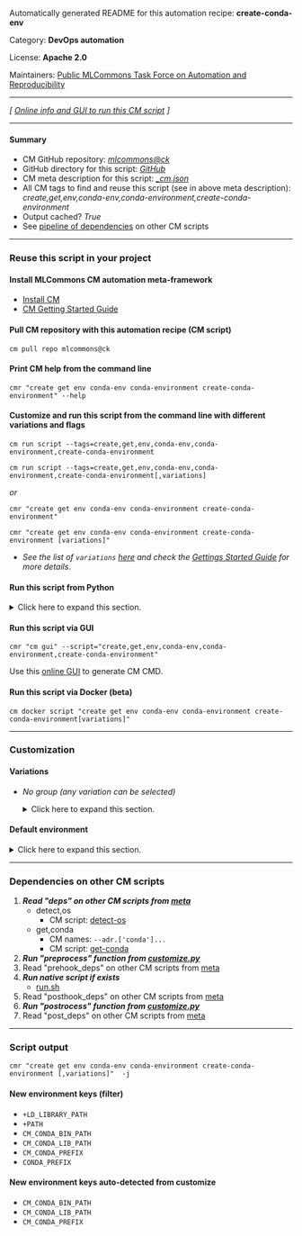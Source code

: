 Automatically generated README for this automation recipe: **create-conda-env**

Category: **DevOps automation**

License: **Apache 2.0**

Maintainers: [Public MLCommons Task Force on Automation and Reproducibility](https://github.com/mlcommons/ck/blob/master/docs/taskforce.md)

---
*[ [Online info and GUI to run this CM script](https://access.cknowledge.org/playground/?action=scripts&name=create-conda-env,e39e0b04c86a40f2) ]*

---
#### Summary

* CM GitHub repository: *[mlcommons@ck](https://github.com/mlcommons/ck/tree/dev/cm-mlops)*
* GitHub directory for this script: *[GitHub](https://github.com/mlcommons/ck/tree/dev/cm-mlops/script/create-conda-env)*
* CM meta description for this script: *[_cm.json](_cm.json)*
* All CM tags to find and reuse this script (see in above meta description): *create,get,env,conda-env,conda-environment,create-conda-environment*
* Output cached? *True*
* See [pipeline of dependencies](#dependencies-on-other-cm-scripts) on other CM scripts


---
### Reuse this script in your project

#### Install MLCommons CM automation meta-framework

* [Install CM](https://access.cknowledge.org/playground/?action=install)
* [CM Getting Started Guide](https://github.com/mlcommons/ck/blob/master/docs/getting-started.md)

#### Pull CM repository with this automation recipe (CM script)

```cm pull repo mlcommons@ck```

#### Print CM help from the command line

````cmr "create get env conda-env conda-environment create-conda-environment" --help````

#### Customize and run this script from the command line with different variations and flags

`cm run script --tags=create,get,env,conda-env,conda-environment,create-conda-environment`

`cm run script --tags=create,get,env,conda-env,conda-environment,create-conda-environment[,variations] `

*or*

`cmr "create get env conda-env conda-environment create-conda-environment"`

`cmr "create get env conda-env conda-environment create-conda-environment [variations]" `


* *See the list of `variations` [here](#variations) and check the [Gettings Started Guide](https://github.com/mlcommons/ck/blob/dev/docs/getting-started.md) for more details.*

#### Run this script from Python

<details>
<summary>Click here to expand this section.</summary>

```python

import cmind

r = cmind.access({'action':'run'
                  'automation':'script',
                  'tags':'create,get,env,conda-env,conda-environment,create-conda-environment'
                  'out':'con',
                  ...
                  (other input keys for this script)
                  ...
                 })

if r['return']>0:
    print (r['error'])

```

</details>


#### Run this script via GUI

```cmr "cm gui" --script="create,get,env,conda-env,conda-environment,create-conda-environment"```

Use this [online GUI](https://cKnowledge.org/cm-gui/?tags=create,get,env,conda-env,conda-environment,create-conda-environment) to generate CM CMD.

#### Run this script via Docker (beta)

`cm docker script "create get env conda-env conda-environment create-conda-environment[variations]" `

___
### Customization


#### Variations

  * *No group (any variation can be selected)*
    <details>
    <summary>Click here to expand this section.</summary>

    * `_name.#`
      - Environment variables:
        - *CM_CONDA_ENV_NAME*: `#`
      - Workflow:

    </details>

#### Default environment

<details>
<summary>Click here to expand this section.</summary>

These keys can be updated via `--env.KEY=VALUE` or `env` dictionary in `@input.json` or using script flags.


</details>

___
### Dependencies on other CM scripts


  1. ***Read "deps" on other CM scripts from [meta](https://github.com/mlcommons/ck/tree/dev/cm-mlops/script/create-conda-env/_cm.json)***
     * detect,os
       - CM script: [detect-os](https://github.com/mlcommons/ck/tree/master/cm-mlops/script/detect-os)
     * get,conda
       * CM names: `--adr.['conda']...`
       - CM script: [get-conda](https://github.com/mlcommons/ck/tree/master/cm-mlops/script/get-conda)
  1. ***Run "preprocess" function from [customize.py](https://github.com/mlcommons/ck/tree/dev/cm-mlops/script/create-conda-env/customize.py)***
  1. Read "prehook_deps" on other CM scripts from [meta](https://github.com/mlcommons/ck/tree/dev/cm-mlops/script/create-conda-env/_cm.json)
  1. ***Run native script if exists***
     * [run.sh](https://github.com/mlcommons/ck/tree/dev/cm-mlops/script/create-conda-env/run.sh)
  1. Read "posthook_deps" on other CM scripts from [meta](https://github.com/mlcommons/ck/tree/dev/cm-mlops/script/create-conda-env/_cm.json)
  1. ***Run "postrocess" function from [customize.py](https://github.com/mlcommons/ck/tree/dev/cm-mlops/script/create-conda-env/customize.py)***
  1. Read "post_deps" on other CM scripts from [meta](https://github.com/mlcommons/ck/tree/dev/cm-mlops/script/create-conda-env/_cm.json)

___
### Script output
`cmr "create get env conda-env conda-environment create-conda-environment [,variations]"  -j`
#### New environment keys (filter)

* `+LD_LIBRARY_PATH`
* `+PATH`
* `CM_CONDA_BIN_PATH`
* `CM_CONDA_LIB_PATH`
* `CM_CONDA_PREFIX`
* `CONDA_PREFIX`
#### New environment keys auto-detected from customize

* `CM_CONDA_BIN_PATH`
* `CM_CONDA_LIB_PATH`
* `CM_CONDA_PREFIX`